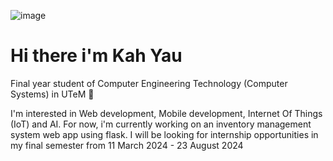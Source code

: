 ![image](https://github.com/Zinger10/Zinger10/assets/94850477/74297bd1-99c6-40e2-b740-d5cd10f2ac1d)


# Hi there i'm Kah Yau 
Final year student of Computer Engineering Technology (Computer Systems) in UTeM 👋

I'm interested in Web development, Mobile development, Internet Of Things (IoT) and AI. For now, i'm currently working on an inventory management system web app using flask. I will be looking for internship opportunities in my final semester from 11 March 2024 - 23 August 2024






